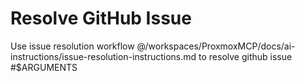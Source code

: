 # Resolve GitHub Issue

Use issue resolution workflow @/workspaces/ProxmoxMCP/docs/ai-instructions/issue-resolution-instructions.md to resolve github issue #$ARGUMENTS
